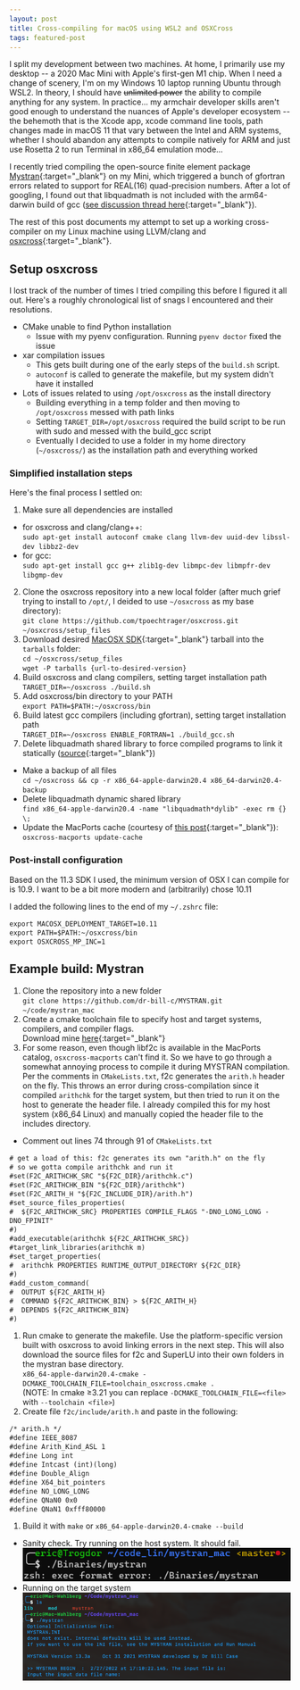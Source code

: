 ```yaml
---
layout: post
title: Cross-compiling for macOS using WSL2 and OSXCross
tags: featured-post
---
```

I split my development between two machines. At home, I primarily use my desktop -- a 2020 Mac Mini with Apple's first-gen M1 chip. When I need a change of scenery, I'm on my Windows 10 laptop running Ubuntu through WSL2. In theory, I should have ~~unlimited power~~ the ability to compile anything for any system. In practice... my armchair developer skills aren't good enough to understand the nuances of Apple's developer ecosystem -- the behemoth that is the Xcode app, xcode command line tools, path changes made in macOS 11 that vary between the Intel and ARM systems, whether I should abandon any attempts to compile natively for ARM and just use Rosetta 2 to run Terminal in x86_64 emulation mode...

I recently tried compiling the open-source finite element package [Mystran](https://github.com/dr-bill-c/MYSTRAN){:target="_blank"} on my Mini, which triggered a bunch of gfortran errors related to support for REAL(16) quad-precision numbers. After a lot of googling, I found out that libquadmath is not included with the arm64-darwin build of gcc ([see discussion thread here](https://github.com/iains/gcc-darwin-arm64/issues/5){:target="_blank"}).

The rest of this post documents my attempt to set up a working cross-compiler on my Linux machine using LLVM/clang and [osxcross](https://github.com/tpoechtrager/osxcross){:target="_blank"}.

## Setup osxcross
I lost track of the number of times I tried compiling this before I figured it all out. Here's a roughly chronological list of snags I encountered and their resolutions.
- CMake unable to find Python installation
  - Issue with my pyenv configuration. Running `pyenv doctor` fixed the issue
- xar compilation issues
  - This gets built during one of the early steps of the `build.sh` script.
  - `autoconf` is called to generate the makefile, but my system didn't have it installed
- Lots of issues related to using `/opt/osxcross` as the install directory
  - Building everything in a temp folder and then moving to `/opt/osxcross` messed with path links
  - Setting `TARGET_DIR=/opt/osxcross` required the build script to be run with sudo and messed with the build_gcc script
  - Eventually I decided to use a folder in my home directory (`~/osxcross/`) as the installation path and everything worked

### Simplified installation steps
Here's the final process I settled on:
1. Make sure all dependencies are installed
  - for osxcross and clang/clang++:  
  `sudo apt-get install autoconf cmake clang llvm-dev uuid-dev libssl-dev libbz2-dev`
  - for gcc:  
  `sudo apt-get install gcc g++ zlib1g-dev libmpc-dev libmpfr-dev libgmp-dev`
2. Clone the osxcross repository into a new local folder (after much grief trying to install to `/opt/`, I deided to use `~/osxcross` as my base directory):  
`git clone https://github.com/tpoechtrager/osxcross.git ~/osxcross/setup_files`
3. Download desired [MacOSX SDK](https://github.com/phracker/MacOSX-SDKs/releases){:target="_blank"} tarball into the `tarballs` folder:  
`cd ~/osxcross/setup_files`  
`wget -P tarballs {url-to-desired-version}`
4. Build osxcross and clang compilers, setting target installation path  
`TARGET_DIR=~/osxcross ./build.sh`
5. Add osxcross/bin directory to your PATH  
`export PATH=$PATH:~/osxcross/bin`
5. Build latest gcc compilers (including gfortran), setting target installation path  
`TARGET_DIR=~/osxcross ENABLE_FORTRAN=1 ./build_gcc.sh` 
6. Delete libquadmath shared library to force compiled programs to link it statically ([source](https://github.com/tpoechtrager/osxcross/issues/28#issuecomment-67047134){:target="_blank"})
  - Make a backup of all files  
  `cd ~/osxcross && cp -r x86_64-apple-darwin20.4 x86_64-darwin20.4-backup`
  - Delete libquadmath dynamic shared library  
  `find x86_64-apple-darwin20.4 -name "libquadmath*dylib" -exec rm {} \;`
- Update the MacPorts cache (courtesy of [this post](https://tenbaht.github.io/sduino/developer/cross-compile-for-osx/){:target="_blank"}):  
`osxcross-macports update-cache`

### Post-install configuration
Based on the 11.3 SDK I used, the minimum version of OSX I can compile for is 10.9. I want to be a bit more modern and (arbitrarily) chose 10.11

I added the following lines to the end of my `~/.zshrc` file:  
```
export MACOSX_DEPLOYMENT_TARGET=10.11
export PATH=$PATH:~/osxcross/bin
export OSXCROSS_MP_INC=1
```

## Example build: Mystran
1. Clone the repository into a new folder  
`git clone https://github.com/dr-bill-c/MYSTRAN.git ~/code/mystran_mac`
1. Create a cmake toolchain file to specify host and target systems, compilers, and compiler flags.  
Download mine [here](https://gist.github.com/edp8489/e054f79d5b7b390737a4d9d3c98ba231){:target="_blank"}
1. For some reason, even though libf2c is available in the MacPorts catalog, `osxcross-macports` can't find it. So we have to go through a somewhat annoying process to compile it during MYSTRAN compilation. Per the comments in `CMakeLists.txt`, f2c generates the `arith.h` header on the fly. This throws an error during cross-compilation since it compiled `arithchk` for the target system, but then tried to run it on the host to generate the header file. I already compiled this for my host system (x86_64 Linux) and manually copied the header file to the includes directory.
  - Comment out lines 74 through 91 of `CMakeLists.txt`  
  ```
  # get a load of this: f2c generates its own "arith.h" on the fly
  # so we gotta compile arithchk and run it
  #set(F2C_ARITHCHK_SRC "${F2C_DIR}/arithchk.c")
  #set(F2C_ARITHCHK_BIN "${F2C_DIR}/arithchk")
  #set(F2C_ARITH_H "${F2C_INCLUDE_DIR}/arith.h")
  #set_source_files_properties(
  #  ${F2C_ARITHCHK_SRC} PROPERTIES COMPILE_FLAGS "-DNO_LONG_LONG -DNO_FPINIT"
  #)
  #add_executable(arithchk ${F2C_ARITHCHK_SRC})
  #target_link_libraries(arithchk m)
  #set_target_properties(
  #  arithchk PROPERTIES RUNTIME_OUTPUT_DIRECTORY ${F2C_DIR}
  #)
  #add_custom_command(
  #  OUTPUT ${F2C_ARITH_H}
  #  COMMAND ${F2C_ARITHCHK_BIN} > ${F2C_ARITH_H}
  #  DEPENDS ${F2C_ARITHCHK_BIN}
  #)
  ```
1. Run cmake to generate the makefile. Use the platform-specific version built with osxcross to avoid linking errors in the next step. This will also download the source files for f2c and SuperLU into their own folders in the mystran base directory.  
`x86_64-apple-darwin20.4-cmake -DCMAKE_TOOLCHAIN_FILE=toolchain_osxcross.cmake . `  
(NOTE: In cmake &ge;3.21 you can replace `-DCMAKE_TOOLCHAIN_FILE=<file>` with `--toolchain <file>`)
1. Create file `f2c/include/arith.h` and paste in the following:  
```  
/* arith.h */
#define IEEE_8087
#define Arith_Kind_ASL 1
#define Long int
#define Intcast (int)(long)
#define Double_Align
#define X64_bit_pointers
#define NO_LONG_LONG
#define QNaN0 0x0
#define QNaN1 0xfff80000
```  
1. Build it with `make` or `x86_64-apple-darwin20.4-cmake --build`
  - Sanity check. Try running on the host system. It should fail.  
![Linux execution error](assets/osxcross-post/mystran-cross-compile_exec_err.png)
  - Running on the target system  
![macOS success!](assets/osxcross-post/mystran_success.png)